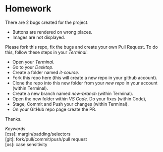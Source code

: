# Homework #

There are 2 bugs created for the project.
 - Buttons are rendered on wrong places.
 - Images are not displayed.
  
Please fork this repo, fix the bugs and create your own Pull Request. To do this, follow these steps in your _Terminal_:
- Open your _Terminal_.
- Go to your _Desktop_.
- Create a folder named _it-course_.
- Fork this repo here (this will create a new repo in your github account).
- Clone the repo into this new folder from your *new repo* in your account (within Terminal).
- Create a new branch named _new-branch_ (within Terminal).
- Open the new folder within _VS Code_. Do your fixes (within Code),
- Stage, Commit and Push your changes (within Terminal).
- On your GitHub repo page create the PR.
  
  
Thanks.  
  
  
_Keywords_  
[css]: margin/padding/selectors  
[git]: fork/pull/commit/push/pull request  
[os]: case sensitivity  
